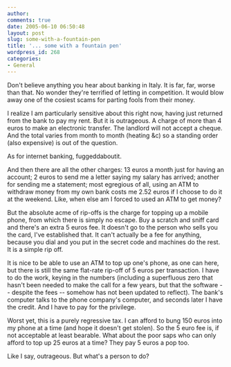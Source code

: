 ```yaml
---
author:
comments: true
date: 2005-06-10 06:50:48
layout: post
slug: some-with-a-fountain-pen
title: '... some with a fountain pen'
wordpress_id: 268
categories:
- General
---
```


Don't believe anything you hear about banking in Italy. It is far, far, worse than that. No  wonder they're terrified of letting in competition. It would blow away one of the cosiest scams for parting fools from their money.

I realize I am particularly sensitive about this right now, having just returned from the bank to pay my rent. But it is outrageous. A charge of more than 4 euros to make an electronic transfer. The landlord will not accept a cheque. And the total varies from month to month (heating &c) so a standing order (also expensive) is out of the question.

As for internet banking, fuggeddaboutit.
<!-- more -->
And then there are all the other charges: 13 euros a month just for having an account; 2 euros to send me a letter saying my salary has arrived; another for sending me a statement; most egregious of all, using an ATM to withdraw money from my own bank costs me 2.52 euros if I choose to do it at the weekend. Like, when else am I forced to used an ATM to get money?

But the absolute acme of rip-offs is the charge for topping up a mobile phone, from which there is simply no escape. Buy a scratch and sniff card and there's an extra 5 euros fee. It doesn't go to the person who sells you the card, I've established that. It can't actually be a fee for anything, because you dial and you put in the secret code and machines do the rest. It is a simple rip off.

It is nice to be able to use an ATM to top up one's phone, as one can here, but there is still the same flat-rate rip-off of 5 euros per transaction. I have to do the work, keying in the numbers (including a superfluous zero that hasn't been needed to make the call for a few years, but that the software -- despite the fees -- somehow has not been updated to reflect). The bank's computer talks to the phone company's computer, and seconds later I have the credit. And I have to pay for the privilege.

Worst yet, this is a purely regressive tax. I can afford to bung 150 euros into my phone at a time (and hope it doesn't get stolen). So the 5 euro fee is, if not acceptable at least bearable. What about the poor saps who can only afford to top up 25 euros at a time? They pay 5 euros a pop too.

Like  I say, outrageous. But what's a person to do?
